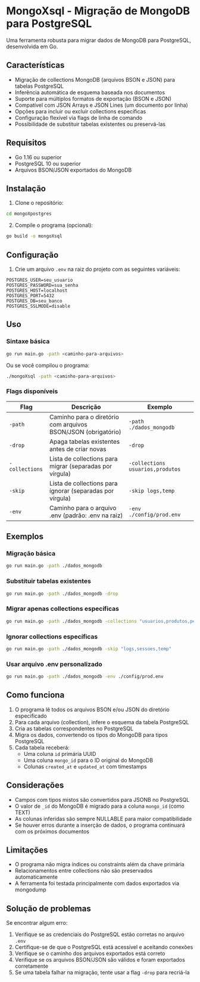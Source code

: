 # MongoXsql - Migração de MongoDB para PostgreSQL

Uma ferramenta robusta para migrar dados de MongoDB para PostgreSQL, desenvolvida em Go.

## Características

- Migração de collections MongoDB (arquivos BSON e JSON) para tabelas PostgreSQL
- Inferência automática de esquema baseada nos documentos
- Suporte para múltiplos formatos de exportação (BSON e JSON)
- Compatível com JSON Arrays e JSON Lines (um documento por linha)
- Opções para incluir ou excluir collections específicas
- Configuração flexível via flags de linha de comando
- Possibilidade de substituir tabelas existentes ou preservá-las

## Requisitos

- Go 1.16 ou superior
- PostgreSQL 10 ou superior
- Arquivos BSON/JSON exportados do MongoDB

## Instalação

1. Clone o repositório:
```bash
cd mongoXpostgres
```

2. Compile o programa (opcional):
```bash
go build -o mongoXsql
```

## Configuração

1. Crie um arquivo `.env` na raiz do projeto com as seguintes variáveis:

```
POSTGRES_USER=seu_usuario
POSTGRES_PASSWORD=sua_senha
POSTGRES_HOST=localhost
POSTGRES_PORT=5432
POSTGRES_DB=seu_banco
POSTGRES_SSLMODE=disable
```

## Uso

### Sintaxe básica

```bash
go run main.go -path <caminho-para-arquivos>
```

Ou se você compilou o programa:

```bash
./mongoXsql -path <caminho-para-arquivos>
```

### Flags disponíveis

| Flag | Descrição | Exemplo |
|------|-----------|---------|
| `-path` | Caminho para o diretório com arquivos BSON/JSON (obrigatório) | `-path ./dados_mongodb` |
| `-drop` | Apaga tabelas existentes antes de criar novas | `-drop` |
| `-collections` | Lista de collections para migrar (separadas por vírgula) | `-collections usuarios,produtos` |
| `-skip` | Lista de collections para ignorar (separadas por vírgula) | `-skip logs,temp` |
| `-env` | Caminho para o arquivo .env (padrão: .env na raiz) | `-env ./config/prod.env` |

## Exemplos

### Migração básica
```bash
go run main.go -path ./dados_mongodb
```

### Substituir tabelas existentes
```bash
go run main.go -path ./dados_mongodb -drop
```

### Migrar apenas collections específicas
```bash
go run main.go -path ./dados_mongodb -collections "usuarios,produtos,pedidos"
```

### Ignorar collections específicas
```bash
go run main.go -path ./dados_mongodb -skip "logs,sessoes,temp"
```

### Usar arquivo .env personalizado
```bash
go run main.go -path ./dados_mongodb -env ./config/prod.env
```

## Como funciona

1. O programa lê todos os arquivos BSON e/ou JSON do diretório especificado
2. Para cada arquivo (collection), infere o esquema da tabela PostgreSQL
3. Cria as tabelas correspondentes no PostgreSQL
4. Migra os dados, convertendo os tipos do MongoDB para tipos PostgreSQL
5. Cada tabela receberá:
   - Uma coluna `id` primária UUID
   - Uma coluna `mongo_id` para o ID original do MongoDB
   - Colunas `created_at` e `updated_at` com timestamps

## Considerações

- Campos com tipos mistos são convertidos para JSONB no PostgreSQL
- O valor de `_id` do MongoDB é migrado para a coluna `mongo_id` (como TEXT)
- As colunas inferidas são sempre NULLABLE para maior compatibilidade
- Se houver erros durante a inserção de dados, o programa continuará com os próximos documentos

## Limitações

- O programa não migra índices ou constraints além da chave primária
- Relacionamentos entre collections não são preservados automaticamente
- A ferramenta foi testada principalmente com dados exportados via mongodump

## Solução de problemas

Se encontrar algum erro:

1. Verifique se as credenciais do PostgreSQL estão corretas no arquivo `.env`
2. Certifique-se de que o PostgreSQL está acessível e aceitando conexões
3. Verifique se o caminho dos arquivos exportados está correto
4. Verifique se os arquivos BSON/JSON são válidos e foram exportados corretamente
5. Se uma tabela falhar na migração, tente usar a flag `-drop` para recriá-la 